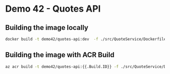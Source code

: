 # Demo 42 - Quotes API

## Building the image locally
```sh
docker build -t demo42/quotes-api:dev  -f ./src/QuoteService/Dockerfile --build-arg demo42.azurecr.io .
```

## Building the image with ACR Build
```sh
az acr build -t demo42/quotes-api:{{.Build.ID}} -f ./src/QuoteService/Dockerfile --build-arg REGISTRY_NAME=demo42.azurecr.io .
```